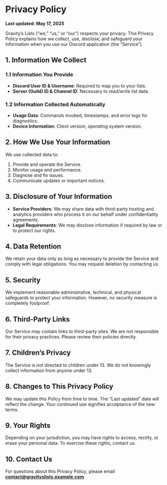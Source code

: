 # Privacy Policy

**Last updated: May 17, 2025**

Gravity’s Lists (“we,” “us,” or “our”) respects your privacy. This Privacy Policy explains how we collect, use, disclose, and safeguard your information when you use our Discord application (the “Service”).

## 1. Information We Collect

### 1.1 Information You Provide
- **Discord User ID & Username**: Required to map you to your lists.
- **Server (Guild) ID & Channel ID**: Necessary to read/write list data.

### 1.2 Information Collected Automatically
- **Usage Data**: Commands invoked, timestamps, and error logs for diagnostics.
- **Device Information**: Client version, operating system version.

## 2. How We Use Your Information
We use collected data to:
1. Provide and operate the Service.
2. Monitor usage and performance.
3. Diagnose and fix issues.
4. Communicate updates or important notices.

## 3. Disclosure of Your Information
- **Service Providers**: We may share data with third-party hosting and analytics providers who process it on our behalf under confidentiality agreements.
- **Legal Requirements**: We may disclose information if required by law or to protect our rights.

## 4. Data Retention
We retain your data only as long as necessary to provide the Service and comply with legal obligations. You may request deletion by contacting us.

## 5. Security
We implement reasonable administrative, technical, and physical safeguards to protect your information. However, no security measure is completely foolproof.

## 6. Third-Party Links
Our Service may contain links to third-party sites. We are not responsible for their privacy practices. Please review their policies directly.

## 7. Children’s Privacy
The Service is not directed to children under 13. We do not knowingly collect information from anyone under 13.

## 8. Changes to This Privacy Policy
We may update this Policy from time to time. The “Last updated” date will reflect the change. Your continued use signifies acceptance of the new terms.

## 9. Your Rights
Depending on your jurisdiction, you may have rights to access, rectify, or erase your personal data. To exercise these rights, contact us.

## 10. Contact Us
For questions about this Privacy Policy, please email **contact@gravityslists.example.com**.
